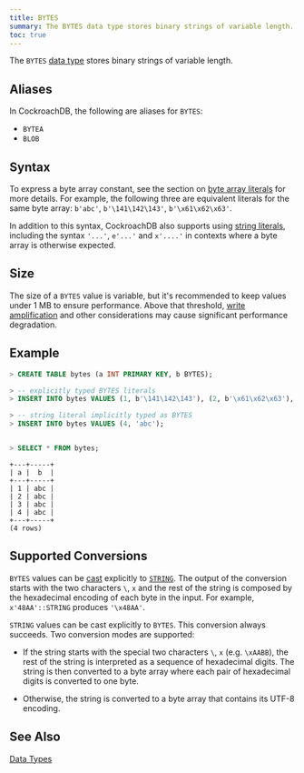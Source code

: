 ```yaml
---
title: BYTES
summary: The BYTES data type stores binary strings of variable length.
toc: true
---
```


The `BYTES` [data type](data-types.html) stores binary strings of variable length.


## Aliases

In CockroachDB, the following are aliases for `BYTES`: 

- `BYTEA` 
- `BLOB` 

## Syntax

To express a byte array constant, see the section on
[byte array literals](sql-constants.html#byte-array-literals) for more
details. For example, the following three are equivalent literals for the same
byte array: `b'abc'`, `b'\141\142\143'`, `b'\x61\x62\x63'`.

In addition to this syntax, CockroachDB also supports using
[string literals](sql-constants.html#string-literals), including the
syntax `'...'`, `e'...'` and `x'....'` in contexts where a byte array
is otherwise expected.

## Size

The size of a `BYTES` value is variable, but it's recommended to keep values under 1 MB to ensure performance. Above that threshold, [write amplification](https://en.wikipedia.org/wiki/Write_amplification) and other considerations may cause significant performance degradation.  

## Example

~~~ sql
> CREATE TABLE bytes (a INT PRIMARY KEY, b BYTES);

> -- explicitly typed BYTES literals
> INSERT INTO bytes VALUES (1, b'\141\142\143'), (2, b'\x61\x62\x63'), (3, b'\141\x62\c');

> -- string literal implicitly typed as BYTES
> INSERT INTO bytes VALUES (4, 'abc');


> SELECT * FROM bytes;
~~~
~~~
+---+-----+
| a |  b  |
+---+-----+
| 1 | abc |
| 2 | abc |
| 3 | abc |
| 4 | abc |
+---+-----+
(4 rows)
~~~

## Supported Conversions

`BYTES` values can be
[cast](data-types.html#data-type-conversions-casts) explicitly to
[`STRING`](string.html). The output of the conversion starts with the
two characters `\`, `x` and the rest of the string is composed by the
hexadecimal encoding of each byte in the input. For example,
`x'48AA'::STRING` produces `'\x48AA'`.

`STRING` values can be cast explicitly to `BYTES`. This conversion
always succeeds. Two conversion modes are supported:

- If the string starts with the special two characters `\`, `x`
  (e.g. `\xAABB`), the rest of the string is interpreted as a sequence
  of hexadecimal digits. The string is then converted to a byte array
  where each pair of hexadecimal digits is converted to one byte.

- Otherwise, the string is converted to a byte array that contains
  its UTF-8 encoding.

## See Also

[Data Types](data-types.html)
